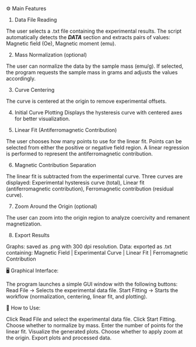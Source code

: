 ⚙️ Main Features

1. Data File Reading

The user selects a .txt file containing the experimental results. The script automatically detects the ***DATA*** section and extracts pairs of values: Magnetic field (Oe), Magnetic moment (emu). 

2. Mass Normalization (optional)

The user can normalize the data by the sample mass (emu/g).
If selected, the program requests the sample mass in grams and adjusts the values accordingly.

3. Curve Centering

The curve is centered at the origin to remove experimental offsets.

4. Initial Curve Plotting
Displays the hysteresis curve with centered axes for better visualization.

5. Linear Fit (Antiferromagnetic Contribution)

The user chooses how many points to use for the linear fit.
Points can be selected from either the positive or negative field region.
A linear regression is performed to represent the antiferromagnetic contribution.

6. Magnetic Contribution Separation

The linear fit is subtracted from the experimental curve.
Three curves are displayed: Experimental hysteresis curve (total), Linear fit (antiferromagnetic contribution), Ferromagnetic contribution (residual curve).

7. Zoom Around the Origin (optional)

The user can zoom into the origin region to analyze coercivity and remanent magnetization.

8. Export Results

Graphs: saved as .png with 300 dpi resolution.
Data: exported as .txt containing: Magnetic Field | Experimental Curve | Linear Fit | Ferromagnetic Contribution

🖥️ Graphical Interface:

The program launches a simple GUI window with the following buttons:
Read File → Selects the experimental data file.
Start Fitting → Starts the workflow (normalization, centering, linear fit, and plotting).


🚀 How to Use:

Click Read File and select the experimental data file.
Click Start Fitting.
Choose whether to normalize by mass.
Enter the number of points for the linear fit.
Visualize the generated plots.
Choose whether to apply zoom at the origin.
Export plots and processed data.
